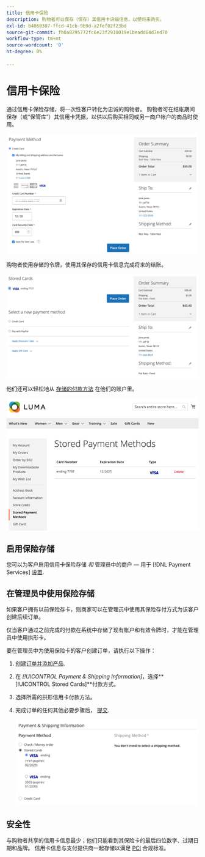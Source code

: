 ```yaml
---
title: 信用卡保险
description: 购物者可以保存（保存）其信用卡详细信息，以便将来购买。
exl-id: b4060307-ffcd-41cb-9b9d-a2fef02f23bd
source-git-commit: fb0a8295772fc6e23f2910019e1beadd64d7ed70
workflow-type: tm+mt
source-wordcount: '0'
ht-degree: 0%

---
```


# 信用卡保险

通过信用卡保险存储，将一次性客户转化为忠诚的购物者。 购物者可在结帐期间保存（或“保管库”）其信用卡凭据，以供以后购买相同或另一商户帐户的商品时使用。

![保管信用卡供以后使用](assets/save-card-for-later.png)

购物者使用存储的令牌，使用其保存的信用卡信息完成将来的结账。

![将存储的凭据用于将来的购买](assets/use-stored-card.png)

他们还可以轻松地从 [存储的付款方法](https://docs.magento.com/user-guide/customers/account-dashboard-stored-payment-methods.html) 在他们的账户里。

![我的帐户中存储的付款方法](assets/stored-payment-methods.png)

## 启用保险存储

您可以为客户启用信用卡保险存储 _和_ 管理员中的商户 — 用于 [!DNL Payment Services] [设置](settings.md#card-vaulting).

## 在管理员中使用保险存储

如果客户拥有以前保险存卡，则商家可以在管理员中使用其保险存付方式为该客户创建后续订单。

仅当客户通过之前完成的付款在系统中存储了现有帐户和有效令牌时，才能在管理员中使用拱形卡。

要在管理员中为使用保险卡的客户创建订单，请执行以下操作：

1. [创建订单并添加产品](https://experienceleague.adobe.com/docs/commerce-admin/stores-sales/point-of-purchase/assist/customer-account-create-order.html).
1. 在 _[!UICONTROL Payment & Shipping Information]_，选择&#x200B;**[!UICONTROL Stored Cards]**付款方式。
1. 选择所需的拱形信用卡付款方法。
1. 完成订单的任何其他必要步骤后， [提交](https://experienceleague.adobe.com/docs/commerce-admin/stores-sales/point-of-purchase/assist/customer-account-create-order.html?lang=en#step-3%3A-submit-the-order).

   ![在“管理员”中为客户使用拱形信用卡](assets/admin-vaultedcard.png)

## 安全性

与购物者共享的信用卡信息最少；他们只能看到其保险卡的最后四位数字、过期日期和品牌。 信用卡信息与支付提供商一起存储以满足 [PCI](security.md#PCI-compliance) 合规标准。
